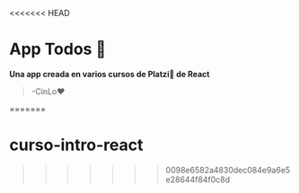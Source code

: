 <<<<<<< HEAD
# App Todos 💚

**Una app creada en varios cursos de Platzi💚 de React**

>-CinLo❤



=======
# curso-intro-react
>>>>>>> 0098e6582a4830dec084e9a6e5e28644f84f0c8d
